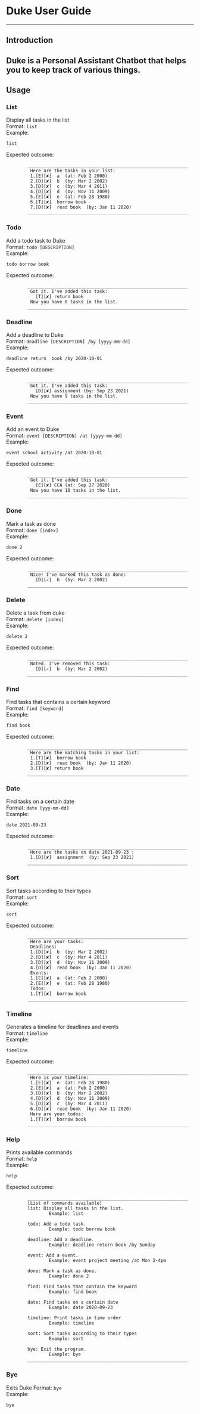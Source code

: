 # Duke User Guide
---------------------------------------------------------
## Introduction
Duke is a Personal Assistant Chatbot that helps you to keep track of various things. 
---------------------------------------------------------
## Usage 
### List
Display all tasks in the list  
Format: `list`  
Example:
```$xslt
list
```
Expected outcome:  
```$xslt
        ____________________________________________________________
         Here are the tasks in your list:
         1.[E][✘]  a  (at: Feb 2 2000)
         2.[D][✘]  b  (by: Mar 2 2002)
         3.[D][✘]  c  (by: Mar 4 2011)
         4.[D][✘]  d  (by: Nov 11 2009)
         5.[E][✘]  e  (at: Feb 28 1980)
         6.[T][✘]  borrow book 
         7.[D][✘]  read book  (by: Jan 11 2020)
        ____________________________________________________________

```

### Todo
Add a todo task to Duke  
Format: `todo [DESCRIPTION]`  
Example:
```$xslt
todo borrow book
```
Expected outcome:  
```$xslt
        ____________________________________________________________
         Got it. I've added this task: 
           [T][✘] return book
         Now you have 8 tasks in the list.
        ____________________________________________________________

```

### Deadline
Add a deadline to Duke  
Format: `deadline [DESCRIPTION] /by [yyyy-mm-dd]`  
Example:
```$xslt
deadline return  book /by 2020-10-01
```
Expected outcome:  
```$xslt
        ____________________________________________________________
         Got it. I've added this task: 
           [D][✘] assignment (by: Sep 23 2021)
         Now you have 9 tasks in the list.
        ____________________________________________________________

```

### Event
Add an event to Duke  
Format: `event [DESCRIPTION] /at [yyyy-mm-dd]`  
Example:
```$xslt
event school activity /at 2020-10-01
```
Expected outcome:  
```$xslt
        ____________________________________________________________
         Got it. I've added this task: 
           [E][✘] CCA (at: Sep 27 2020)
         Now you have 10 tasks in the list.
        ____________________________________________________________

```

### Done
Mark a task as done  
Format: `done [index]`  
Example:
```$xslt
done 2
```
Expected outcome:  
```$xslt
        ____________________________________________________________
         Nice! I've marked this task as done:
           [D][✓]  b  (by: Mar 2 2002)
        ____________________________________________________________

```

### Delete
Delete a task from duke  
Format: `delete [index]`  
Example:
```$xslt
delete 2
```
Expected outcome:  
```$xslt
        ____________________________________________________________
         Noted. I've removed this task: 
           [D][✓]  b  (by: Mar 2 2002)
        ____________________________________________________________

```

### Find
Find tasks that contains a certain keyword  
Format: `find [keyword]`  
Example:
```$xslt
find book
```
Expected outcome:  
```$xslt
        ____________________________________________________________
         Here are the matching tasks in your list:
         1.[T][✘]  borrow book 
         2.[D][✘]  read book  (by: Jan 11 2020)
         3.[T][✘] return book
        ____________________________________________________________
```

### Date
Find tasks on a certain date  
Format: `date [yyy-mm-dd]`  
Example:
```$xslt
date 2021-09-23
```
Expected outcome:  
```$xslt
        ____________________________________________________________
         Here are the tasks on date 2021-09-23 :
         1.[D][✘]  assignment  (by: Sep 23 2021)
        ____________________________________________________________
```

### Sort
Sort tasks according to their types  
Format: `sort`  
Example:
```$xslt
sort
```
Expected outcome:  
```$xslt
        ____________________________________________________________
         Here are your tasks:
         Deadlines:
         1.[D][✘]  b  (by: Mar 2 2002)
         2.[D][✘]  c  (by: Mar 4 2011)
         3.[D][✘]  d  (by: Nov 11 2009)
         4.[D][✘]  read book  (by: Jan 11 2020)
         Events:
         1.[E][✘]  a  (at: Feb 2 2000)
         2.[E][✘]  e  (at: Feb 28 1980)
         Todos:
         1.[T][✘]  borrow book 
        ____________________________________________________________

```

### Timeline
Generates a timeline for deadlines and events  
Format: `timeline`  
Example:
```$xslt
timeline
```
Expected outcome:  
```$xslt
        ____________________________________________________________
         Here is your timeline:
         1.[E][✘]  e  (at: Feb 28 1980)
         2.[E][✘]  a  (at: Feb 2 2000)
         3.[D][✘]  b  (by: Mar 2 2002)
         4.[D][✘]  d  (by: Nov 11 2009)
         5.[D][✘]  c  (by: Mar 4 2011)
         6.[D][✘]  read book  (by: Jan 11 2020)
         Here are your todos:
         1.[T][✘]  borrow book 
        ____________________________________________________________

```

### Help
Prints available commands  
Format: `help`  
Example:
```$xslt
help
```
Expected outcome:  
```$xslt
        ____________________________________________________________
        [List of commands available]
        list: Display all tasks in the list.
                Example: list

        todo: Add a todo task.
                Example: todo borrow book

        deadline: Add a deadline.
                Example: deadline return book /by Sunday

        event: Add a event.
                Example: event project meeting /at Mon 2-4pm

        done: Mark a task as done.
                Example: done 2

        find: Find tasks that contain the keyword
                Example: find book

        date: Find tasks on a certain date
                Example: date 2020-09-23

        timeline: Print tasks in time order
                Example: timeline

        sort: Sort tasks according to their types
                Example: sort

        bye: Exit the program.
                Example: bye
        ____________________________________________________________

```
### Bye
Exits Duke
Format: `bye`  
Example:
```$xslt
bye
```

